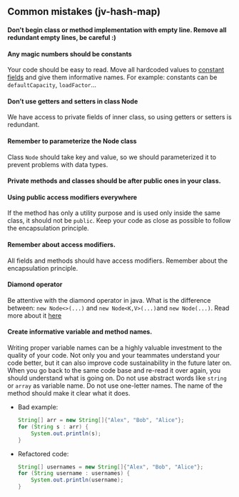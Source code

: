 ## Common mistakes (jv-hash-map)

#### Don't begin class or method implementation with empty line.  Remove all redundant empty lines, be careful :)
#### Any magic numbers should be constants
Your code should be easy to read. Move all hardcoded values 
to [constant fields](https://mate-academy.github.io/style-guides/java/java.html#s5.2.4-constant-names) and give them informative names.
For example: constants can be `defaultCapacity`, `loadFactor`...
#### Don’t use getters and setters in class Node
We have access to private fields of inner class, so using getters or setters is redundant.
#### Remember to parameterize the Node class
Class `Node` should take key and value, so we should parameterized it to prevent problems with data types.
#### Private methods and classes should be after public ones in your class.
#### Using public access modifiers everywhere
If the method has only a utility purpose and is used only inside the same class, it should not be 
`public`. Keep your code as close as possible to follow the encapsulation principle.
#### Remember about access modifiers.
All fields and methods should have access modifiers. Remember about the encapsulation principle.
#### Diamond operator
Be attentive with the diamond operator in java. 
What is the difference between: `new Node<>(...)` and `new Node<K,V>(...)`and `new Node(...)`. 
Read more about it [here](https://www.baeldung.com/java-diamond-operator)
#### Create informative variable and method names.
Writing proper variable names can be a highly valuable investment to the quality of your code. 
Not only you and your teammates understand your code better, but it can also improve code sustainability in the future later on. 
When you go back to the same code base and re-read it over again, you should understand what is going on.
Do not use abstract words like `string` or `array` as variable name. Do not use one-letter names. The name of the method should make it clear what it does.

- Bad example:
    ```java
    String[] arr = new String[]{"Alex", "Bob", "Alice"};
    for (String s : arr) {
        System.out.println(s);
    }
    ```
- Refactored code:
    ```java
    String[] usernames = new String[]{"Alex", "Bob", "Alice"};
    for (String username : usernames) {
        System.out.println(username);
    }
    ```
